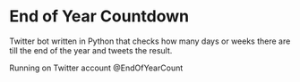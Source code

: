 # End of Year Countdown
Twitter bot written in Python that checks how many days or weeks there are till the end of the year and tweets the result.

Running on Twitter account @EndOfYearCount
